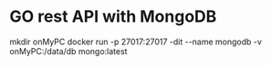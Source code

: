 # GO rest API with MongoDB
mkdir onMyPC
docker run -p 27017:27017 -dit --name mongodb -v onMyPC:/data/db mongo:latest
